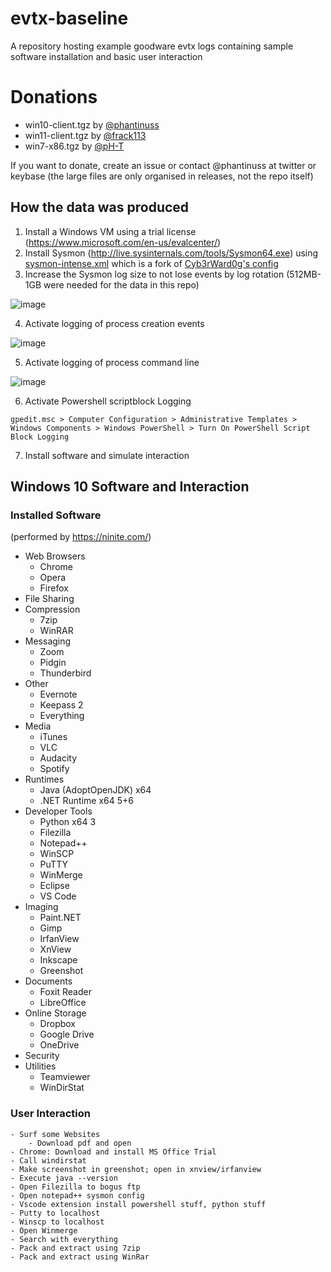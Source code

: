 # evtx-baseline
A repository hosting example goodware evtx logs containing sample software installation and basic user interaction

# Donations
- win10-client.tgz by [@phantinuss](https://github.com/phantinuss/)
- win11-client.tgz by [@frack113](https://github.com/frack113/)
- win7-x86.tgz by [@pH-T](https://github.com/pH-T)

If you want to donate, create an issue or contact @phantinuss at twitter or keybase (the large files are only organised in releases, not the repo itself)

## How the data was produced

1. Install a Windows VM using a trial license (https://www.microsoft.com/en-us/evalcenter/)
2. Install Sysmon (http://live.sysinternals.com/tools/Sysmon64.exe) using [sysmon-intense.xml](sysmon-intense.xml) which is a fork of [Cyb3rWard0g's config](https://github.com/OTRF/Blacksmith/blob/master/resources/configs/sysmon/sysmon.xml)
3. Increase the Sysmon log size to not lose events by log rotation (512MB-1GB were needed for the data in this repo)

![image](https://user-images.githubusercontent.com/79651203/155971412-1045b0f6-6309-4569-8041-687e4d2f4b08.png)

4. Activate logging of process creation events

![image](https://user-images.githubusercontent.com/79651203/161557067-87ab2977-e351-4595-b083-cceaafe19614.png)

5. Activate logging of process command line

![image](https://user-images.githubusercontent.com/79651203/161557776-b06f7436-908d-4da2-8331-daa50e51309a.png)

6. Activate Powershell scriptblock Logging

`gpedit.msc > Computer Configuration > Administrative Templates > Windows Components > Windows PowerShell > Turn On PowerShell Script Block Logging`

7. Install software and simulate interaction


## Windows 10 Software and Interaction

### Installed Software
(performed by https://ninite.com/)

* Web Browsers
  * Chrome
  * Opera
  * Firefox
* File Sharing
* Compression
  * 7zip
  * WinRAR
* Messaging
  * Zoom
  * Pidgin
  * Thunderbird
* Other
  * Evernote
  * Keepass 2
  * Everything
* Media
  * iTunes
  * VLC
  * Audacity
  * Spotify
* Runtimes
  * Java (AdoptOpenJDK) x64 
  * .NET Runtime x64 5+6
* Developer Tools
  * Python x64 3
  * Filezilla
  * Notepad++
  * WinSCP
  * PuTTY
  * WinMerge
  * Eclipse
  * VS Code
* Imaging
  * Paint.NET
  * Gimp
  * IrfanView
  * XnView
  * Inkscape
  * Greenshot
* Documents
  * Foxit Reader
  * LibreOffice
* Online Storage
  * Dropbox
  * Google Drive
  * OneDrive
* Security
* Utilities
  * Teamviewer
  * WinDirStat

### User Interaction

    - Surf some Websites
        - Download pdf and open
    - Chrome: Download and install MS Office Trial
    - Call windirstat
    - Make screenshot in greenshot; open in xnview/irfanview
    - Execute java --version
    - Open Filezilla to bogus ftp
    - Open notepad++ sysmon config
    - Vscode extension install powershell stuff, python stuff
    - Putty to localhost
    - Winscp to localhost
    - Open Winmerge
    - Search with everything
    - Pack and extract using 7zip
    - Pack and extract using WinRar

